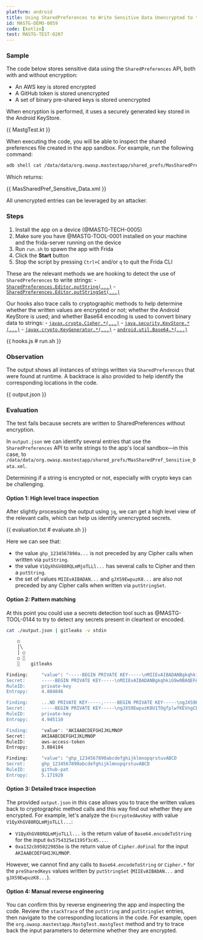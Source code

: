 ```yaml
---
platform: android
title: Using SharedPreferences to Write Sensitive Data Unencrypted to the App Sandbox
id: MASTG-DEMO-0059
code: [kotlin]
test: MASTG-TEST-0207
---
```


### Sample

The code below stores sensitive data using the `SharedPreferences` API, both with and without encryption:

- An AWS key is stored encrypted
- A GitHub token is stored unencrypted
- A set of binary pre-shared keys is stored unencrypted

When encryption is performed, it uses a securely generated key stored in the Android KeyStore.

{{ MastgTest.kt }}

When executing the code, you will be able to inspect the shared preferences file created in the app sandbox. For example, run the following command:

```sh
adb shell cat /data/data/org.owasp.mastestapp/shared_prefs/MasSharedPref_Sensitive_Data.xml
```

Which returns:

{{ MasSharedPref_Sensitive_Data.xml }}

All unencrypted entries can be leveraged by an attacker.

### Steps

1. Install the app on a device (@MASTG-TECH-0005)
2. Make sure you have @MASTG-TOOL-0001 installed on your machine and the frida-server running on the device
3. Run `run.sh` to spawn the app with Frida
4. Click the **Start** button
5. Stop the script by pressing `Ctrl+C` and/or `q` to quit the Frida CLI

These are the relevant methods we are hooking to detect the use of `SharedPreferences` to write strings:
    - [`SharedPreferences.Editor.putString(...)`](https://developer.android.com/reference/android/content/SharedPreferences.Editor#putString(java.lang.String,%20java.lang.String))
    - [`SharedPreferences.Editor.putStringSet(...)`](https://developer.android.com/reference/android/content/SharedPreferences.Editor#putStringSet(java.lang.String,%20java.util.Set))

Our hooks also trace calls to cryptographic methods to help determine whether the written values are encrypted or not; whether the Android KeyStore is used; and whether Base64 encoding is used to convert binary data to strings:
    - [`javax.crypto.Cipher.*(...)`](https://developer.android.com/reference/javax/crypto/Cipher)
    - [`java.security.KeyStore.*(...)`](https://developer.android.com/reference/java/security/KeyStore)
    - [`javax.crypto.KeyGenerator.*(...)`](https://developer.android.com/reference/javax/crypto/KeyGenerator)
    - [`android.util.Base64.*(...)`](https://developer.android.com/reference/android/util/Base64)

{{ hooks.js # run.sh }}

### Observation

The output shows all instances of strings written via `SharedPreferences` that were found at runtime. A backtrace is also provided to help identify the corresponding locations in the code.

{{ output.json }}

### Evaluation

The test fails because secrets are written to SharedPreferences without encryption.

In `output.json` we can identify several entries that use the `SharedPreferences` API to write strings to the app's local sandbox—in this case, to `/data/data/org.owasp.mastestapp/shared_prefs/MasSharedPref_Sensitive_Data.xml`.

Determining if a string is encrypted or not, especially with crypto keys can be challenging.

#### Option 1: High level trace inspection

After slightly processing the output using `jq`, we can get a high level view of the relevant calls, which can help us identify unencrypted secrets.

{{ evaluation.txt # evaluate.sh }}

Here we can see that:

- the value `ghp_1234567890a...` is not preceded by any Cipher calls when written via `putString`.
- the value `V1QyXhGV88RQLmMjoTLLl...` has several calls to Cipher and then a `putString`.
- the set of values `MIIEvAIBADAN...` and `gJXS9EwpuzK8...` are also not preceded by any Cipher calls when written via `putStringSet`.

#### Option 2: Pattern matching

At this point you could use a secrets detection tool such as @MASTG-TOOL-0144 to try to detect any secrets present in cleartext or encoded.

```sh
cat ./output.json | gitleaks -v stdin

    ○
    │╲
    │ ○
    ○ ░
    ░    gitleaks

Finding:     "value": "-----BEGIN PRIVATE KEY-----\nMIIEvAIBADANBgkqhkiG9w0BAQEFAASCAmIwggJeAgEAAoGBALfX7kbfFv3pc3JjOHQ=\n-...,-----BEGIN PRIVATE ...
Secret:      -----BEGIN PRIVATE KEY-----\nMIIEvAIBADANBgkqhkiG9w0BAQEFAASCAmIwggJeAgEAAoGBALfX7kbfFv3pc3JjOHQ=\n-...
RuleID:      private-key
Entropy:     4.884846

Finding:     ...ND PRIVATE KEY-----,-----BEGIN PRIVATE KEY-----\ngJXS9EwpuzK8U1TOgfplwfKEVngCE2D5FNBQWvNmuHHbigmTCabsA=\n-----END PRIVAT...
Secret:      -----BEGIN PRIVATE KEY-----\ngJXS9EwpuzK8U1TOgfplwfKEVngCE2D5FNBQWvNmuHHbigmTCabsA=\n-----END PRIVAT...
RuleID:      private-key
Entropy:     4.945110

Finding:     "value": "AKIAABCDEFGHIJKLMNOP
Secret:      AKIAABCDEFGHIJKLMNOP
RuleID:      aws-access-token
Entropy:     3.884184

Finding:     "value": "ghp_1234567890abcdefghijklmnopqrstuvABCD
Secret:      ghp_1234567890abcdefghijklmnopqrstuvABCD
RuleID:      github-pat
Entropy:     5.171928
```

#### Option 3: Detailed trace inspection

The provided `output.json` in this case allows you to trace the written values back to cryptographic method calls and this way find out whether they are encrypted. For example, let's analyze the `EncryptedAwsKey` with value `V1QyXhGV88RQLmMjoTLLl...`:

- `V1QyXhGV88RQLmMjoTLLl...` is the return value of `Base64.encodeToString` for the input `0x5754325e1195f3c45...`.
- `0xa132cb95022985be` is the return value of `Cipher.doFinal` for the input `AKIAABCDEFGHIJKLMNOP`.

However, we cannot find any calls to `Base64.encodeToString` or `Cipher.*` for the `preSharedKeys` values written by `putStringSet` (`MIIEvAIBADAN...` and `gJXS9EwpuzK8...`).

#### Option 4: Manual reverse engineering

You can confirm this by reverse engineering the app and inspecting the code. Review the `stackTrace` of the `putString` and `putStringSet` entries, then navigate to the corresponding locations in the code. For example, open the `org.owasp.mastestapp.MastgTest.mastgTest` method and try to trace back the input parameters to determine whether they are encrypted.
